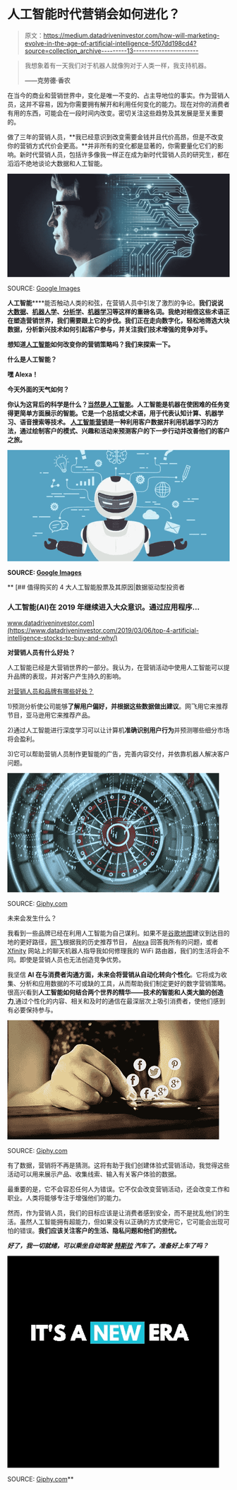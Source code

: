 # 人工智能时代营销会如何进化？

> 原文：<https://medium.datadriveninvestor.com/how-will-marketing-evolve-in-the-age-of-artificial-intelligence-5f07dd198cd4?source=collection_archive---------13----------------------->

> 我想象着有一天我们对于机器人就像狗对于人类一样，我支持机器。
> 
> **——克劳德·香农**

在当今的商业和营销世界中，变化是唯一不变的、占主导地位的事实。作为营销人员，这并不容易，因为你需要拥有解开和利用任何变化的能力。现在对你的消费者有用的东西，可能会在一段时间内改变。密切关注这些趋势及其发展是至关重要的。

做了三年的营销人员，**我已经意识到改变需要金钱并且代价高昂，但是不改变你的营销方式代价会更高。**并非所有的变化都是显著的，你需要量化它们的影响。新时代营销人员，包括许多像我一样正在成为新时代营销人员的研究生，都在滔滔不绝地谈论大数据和人工智能。

![](img/cbb662d4b51051647b5953a6e36daed7.png)

SOURCE: [Google Images](https://www.google.com/search?q=artificial+intelligence&rlz=1C1SQJL_enIN861IN861&sxsrf=ALeKk01CbFDqn_B_YLxTP5l9uvlTjgh3UQ:1587325226517&source=lnms&tbm=isch&sa=X&ved=2ahUKEwiP2JOin_XoAhX2hHIEHaQ4ATEQ_AUoAnoECBkQBA&biw=1422&bih=642#imgrc=RrtYg-RqhRh-SM&imgdii=auXw0sR-zceSjM)

**人工智能**[](https://en.wikipedia.org/wiki/Artificial_intelligence)****能否触动人类的和弦，在营销人员中引发了激烈的争论。**我们说说[大数据](https://en.wikipedia.org/wiki/Big_data)、[机器人学](https://en.wikipedia.org/wiki/Robotics)、[分析学](https://en.wikipedia.org/wiki/Analytics)、[机器学习](https://en.wikipedia.org/wiki/Machine_learning)等这样的重磅名词。我绝对相信这些术语正在塑造营销世界，我们需要跟上它的步伐。我们正在走向数字化，轻松地筛选大块数据，分析新兴技术如何引起客户参与，并关注我们技术增强的竞争对手。**

**想知道[人工智能](https://en.wikipedia.org/wiki/Artificial_intelligence)如何改变你的营销策略吗？我们来探索一下。**

****什么是人工智能？****

**嘿 Alexa！**

**今天外面的天气如何？**

**你认为这背后的科学是什么？[当然是人工智能](https://en.wikipedia.org/wiki/Artificial_intelligence)。人工智能是机器在使困难的任务变得更简单方面展示的智能。**它是一个总括或父术语，用于代表认知计算、机器学习、语音搜索等技术。** [人工智能营销](https://emarsys.com/learn/blog/artificial-intelligence-marketing-solutions/)是一种利用客户数据并利用机器学习的方法，通过绘制客户的模式、兴趣和活动来预测客户的下一步行动并改善他们的客户之旅。**

**![](img/821b24d352080504d4c239a34303a690.png)**

**SOURCE: [Google Images](https://www.google.com/search?q=artificial+intelligence+and+marketing&tbm=isch&ved=2ahUKEwixjN3ymPXoAhVJT98KHcPTAmIQ2-cCegQIABAA&oq=artificial+intelligence+and+marketing&gs_lcp=CgNpbWcQA1CdpQVYsbQFYO61BWgAcAB4AIABAIgBAJIBAJgBAKABAaoBC2d3cy13aXotaW1n&sclient=img&ei=fKKcXrHeGsme_QbDp4uQBg&bih=642&biw=1422#imgrc=xqqsGSvdMJlw9M)**

**[](https://www.datadriveninvestor.com/2019/03/06/top-4-artificial-intelligence-stocks-to-buy-and-why/) [## 值得购买的 4 大人工智能股票及其原因|数据驱动型投资者

### 人工智能(AI)在 2019 年继续进入大众意识。通过应用程序…

www.datadriveninvestor.com](https://www.datadriveninvestor.com/2019/03/06/top-4-artificial-intelligence-stocks-to-buy-and-why/) 

**对营销人员有什么好处？**

人工智能已经是大营销世界的一部分。我认为，在营销活动中使用人工智能可以提升品牌的表现，并对客户产生持久的影响。

[对营销人员和品牌有哪些好处？](https://business.twitter.com/en/blog/The-pros-cons-AI-in-marketing.html)

1)预测分析使公司能够**了解用户偏好，并根据这些数据做出建议**。网飞用它来推荐节目，亚马逊用它来推荐产品。

2)通过人工智能进行深度学习可以让计算机**准确识别用户行为**并预测哪些细分市场将会盈利。

3)它可以帮助营销人员制作更智能的广告，完善内容交付，并依靠机器人解决客户问题。

![](img/a2467973d442fd47bdb46b06a30d9cc2.png)

SOURCE: [Giphy.com](https://giphy.com/gifs/EvaGarnerSecretEden-robot-ai-eva-garner-1AiIaPuJNIKsk4N7dV)

未来会发生什么？

我看到一些品牌已经在利用人工智能为自己谋利。如果不是[谷歌地图](https://www.google.com/maps)建议到达目的地的更好路径，[网飞](https://www.netflix.com/browse)根据我的历史推荐节目， [Alexa](https://developer.amazon.com/en-US/alexa) 回答我所有的问题，或者 [Xfinity](https://my.xfinity.com/?cid=cust) 网站上的聊天机器人指导我如何修理我的 WiFi 路由器，我们的生活将会不同。即使是营销人员也无法创造竞争优势。

我坚信 **AI 在与消费者沟通方面，未来会将营销从自动化转向个性化**。它将成为收集、分析和应用数据的不可或缺的工具，从而帮助我们制定更好的数字营销策略。很高兴看到**人工智能如何结合两个世界的精华——技术的智能和人类大脑的创造力**,通过个性化的内容、相关和及时的通信在最深层次上吸引消费者，使他们感到有必要保持参与。

![](img/93e98d2eb8ea94849c1268090322fe3f.png)

SOURCE: [Giphy.com](https://giphy.com/gifs/media-social-smartphone-atZII8NmbPGw0)

有了数据，营销将不再是猜测。这将有助于我们创建体验式营销活动，我觉得这些活动可以用来展示产品、收集线索、输入有关客户体验的数据。

最重要的是，它不会容忍任何人为错误。它不仅会改变营销活动，还会改变工作和职业。人类将能够专注于增强他们的能力。

然而，作为营销人员，我们的目标应该是让消费者感到安全，而不是扰乱他们的生活。虽然人工智能拥有超能力，但如果没有以正确的方式使用它，它可能会出现可怕的错误。**我们应该关注客户的生活、隐私问题和他们的担忧。**

***好了，我一切就绪，可以乘坐自动驾驶*** [***特斯拉***](https://www.tesla.com/autopilot) ***汽车了。准备好上车了吗？***

![](img/422a951efde1e9f70f83cf63e14b7e66.png)

SOURCE: [Giphy.com](https://giphy.com/)**